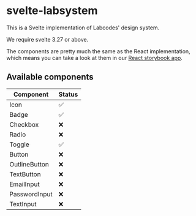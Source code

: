 # svelte-labsystem

This is a Svelte implementation of Labcodes' design system.

We require svelte 3.27 or above.

The components are pretty much the same as the React implementation, which means you can take a look at them in our [React storybook app](https://labstorybook-master.netlify.app/).

## Available components

| Component | Status |
| --- | --- |
| Icon  | ✅ |
| Badge | ✅ |
| Checkbox | ❌ |
| Radio | ❌ |
| Toggle | ✅ |
| Button | ❌ |
| OutlineButton | ❌ |
| TextButton | ❌ |
| EmailInput | ❌ |
| PasswordInput | ❌ |
| TextInput | ❌ |
